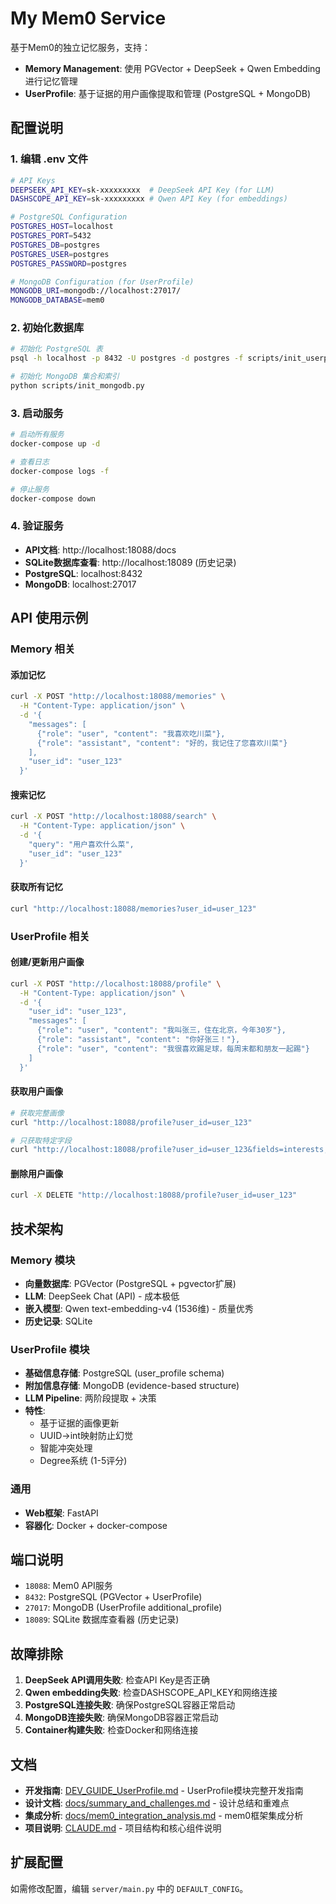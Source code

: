# My Mem0 Service

基于Mem0的独立记忆服务，支持：
- **Memory Management**: 使用 PGVector + DeepSeek + Qwen Embedding 进行记忆管理
- **UserProfile**: 基于证据的用户画像提取和管理 (PostgreSQL + MongoDB)

## 配置说明

### 1. 编辑 .env 文件
```bash
# API Keys
DEEPSEEK_API_KEY=sk-xxxxxxxxx  # DeepSeek API Key (for LLM)
DASHSCOPE_API_KEY=sk-xxxxxxxxx # Qwen API Key (for embeddings)

# PostgreSQL Configuration
POSTGRES_HOST=localhost
POSTGRES_PORT=5432
POSTGRES_DB=postgres
POSTGRES_USER=postgres
POSTGRES_PASSWORD=postgres

# MongoDB Configuration (for UserProfile)
MONGODB_URI=mongodb://localhost:27017/
MONGODB_DATABASE=mem0
```

### 2. 初始化数据库
```bash
# 初始化 PostgreSQL 表
psql -h localhost -p 8432 -U postgres -d postgres -f scripts/init_userprofile_db.sql

# 初始化 MongoDB 集合和索引
python scripts/init_mongodb.py
```

### 3. 启动服务
```bash
# 启动所有服务
docker-compose up -d

# 查看日志
docker-compose logs -f

# 停止服务
docker-compose down
```

### 4. 验证服务
- **API文档**: http://localhost:18088/docs
- **SQLite数据库查看**: http://localhost:18089 (历史记录)
- **PostgreSQL**: localhost:8432
- **MongoDB**: localhost:27017

## API 使用示例

### Memory 相关

#### 添加记忆
```bash
curl -X POST "http://localhost:18088/memories" \
  -H "Content-Type: application/json" \
  -d '{
    "messages": [
      {"role": "user", "content": "我喜欢吃川菜"},
      {"role": "assistant", "content": "好的，我记住了您喜欢川菜"}
    ],
    "user_id": "user_123"
  }'
```

#### 搜索记忆
```bash
curl -X POST "http://localhost:18088/search" \
  -H "Content-Type: application/json" \
  -d '{
    "query": "用户喜欢什么菜",
    "user_id": "user_123"
  }'
```

#### 获取所有记忆
```bash
curl "http://localhost:18088/memories?user_id=user_123"
```

### UserProfile 相关

#### 创建/更新用户画像
```bash
curl -X POST "http://localhost:18088/profile" \
  -H "Content-Type: application/json" \
  -d '{
    "user_id": "user_123",
    "messages": [
      {"role": "user", "content": "我叫张三，住在北京，今年30岁"},
      {"role": "assistant", "content": "你好张三！"},
      {"role": "user", "content": "我很喜欢踢足球，每周末都和朋友一起踢"}
    ]
  }'
```

#### 获取用户画像
```bash
# 获取完整画像
curl "http://localhost:18088/profile?user_id=user_123"

# 只获取特定字段
curl "http://localhost:18088/profile?user_id=user_123&fields=interests,skills"
```

#### 删除用户画像
```bash
curl -X DELETE "http://localhost:18088/profile?user_id=user_123"
```

## 技术架构

### Memory 模块
- **向量数据库**: PGVector (PostgreSQL + pgvector扩展)
- **LLM**: DeepSeek Chat (API) - 成本极低
- **嵌入模型**: Qwen text-embedding-v4 (1536维) - 质量优秀
- **历史记录**: SQLite

### UserProfile 模块
- **基础信息存储**: PostgreSQL (user_profile schema)
- **附加信息存储**: MongoDB (evidence-based structure)
- **LLM Pipeline**: 两阶段提取 + 决策
- **特性**:
  - 基于证据的画像更新
  - UUID→int映射防止幻觉
  - 智能冲突处理
  - Degree系统 (1-5评分)

### 通用
- **Web框架**: FastAPI
- **容器化**: Docker + docker-compose

## 端口说明

- `18088`: Mem0 API服务
- `8432`: PostgreSQL (PGVector + UserProfile)
- `27017`: MongoDB (UserProfile additional_profile)
- `18089`: SQLite 数据库查看器 (历史记录)

## 故障排除

1. **DeepSeek API调用失败**: 检查API Key是否正确
2. **Qwen embedding失败**: 检查DASHSCOPE_API_KEY和网络连接
3. **PostgreSQL连接失败**: 确保PostgreSQL容器正常启动
4. **MongoDB连接失败**: 确保MongoDB容器正常启动
5. **Container构建失败**: 检查Docker和网络连接

## 文档

- **开发指南**: [DEV_GUIDE_UserProfile.md](DEV_GUIDE_UserProfile.md) - UserProfile模块完整开发指南
- **设计文档**: [docs/summary_and_challenges.md](docs/summary_and_challenges.md) - 设计总结和重难点
- **集成分析**: [docs/mem0_integration_analysis.md](docs/mem0_integration_analysis.md) - mem0框架集成分析
- **项目说明**: [CLAUDE.md](CLAUDE.md) - 项目结构和核心组件说明

## 扩展配置

如需修改配置，编辑 `server/main.py` 中的 `DEFAULT_CONFIG`。
